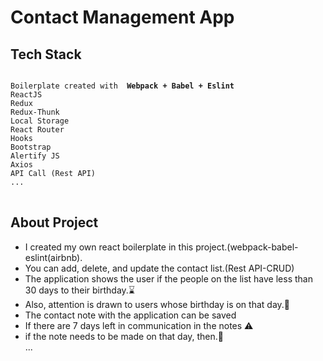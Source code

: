# Contact Management App

## Tech Stack
<pre>
<code>
Boilerplate created with <b> Webpack + Babel + Eslint </b>
ReactJS
Redux
Redux-Thunk
Local Storage
React Router
Hooks
Bootstrap
Alertify JS
Axios
API Call (Rest API)
...
</code>
</pre>




## About Project
<ul>
  <li>I created my own react boilerplate in this project.(webpack-babel-eslint(airbnb).</li>
  <li>You can add, delete, and update the contact list.(Rest API-CRUD)</li>
  <li>The application shows the user if the people on the list have less than 30 days to their birthday.⌛ </li>
  <li>Also, attention is drawn to users whose birthday is on that day.🧁</li>
  <li>The contact note with the application can be saved </li>
  <li>If there are 7 days left in communication in the notes ⚠️ </li>
  <li>if the note needs to be made on that day, then.🔔 </li>
  ...
</ul>






